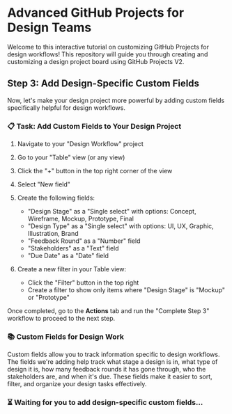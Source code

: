 # Advanced GitHub Projects for Design Teams

Welcome to this interactive tutorial on customizing GitHub Projects for design workflows! This repository will guide you through creating and customizing a design project board using GitHub Projects V2.

## Step 3: Add Design-Specific Custom Fields
Now, let's make your design project more powerful by adding custom fields specifically helpful for design workflows.

### 📋 Task: Add Custom Fields to Your Design Project
1. Navigate to your "Design Workflow" project
2. Go to your "Table" view (or any view)
3. Click the "+" button in the top right corner of the view
4. Select "New field"
5. Create the following fields:
   - "Design Stage" as a "Single select" with options: Concept, Wireframe, Mockup, Prototype, Final
   - "Design Type" as a "Single select" with options: UI, UX, Graphic, Illustration, Brand
   - "Feedback Round" as a "Number" field
   - "Stakeholders" as a "Text" field
   - "Due Date" as a "Date" field

6. Create a new filter in your Table view:
   - Click the "Filter" button in the top right
   - Create a filter to show only items where "Design Stage" is "Mockup" or "Prototype"

Once completed, go to the **Actions** tab and run the "Complete Step 3" workflow to proceed to the next step.

### 📚 Custom Fields for Design Work
Custom fields allow you to track information specific to design workflows. The fields we're adding help track what stage a design is in, what type of design it is, how many feedback rounds it has gone through, who the stakeholders are, and when it's due. These fields make it easier to sort, filter, and organize your design tasks effectively.

### ⏳ Waiting for you to add design-specific custom fields...

<!-- STEP: 2 -->
